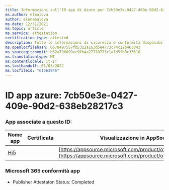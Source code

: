 ```yaml
---
title: Informazioni sull'ID app di Azure per 7cb50e3e-0427-409e-90d2-638eb28217c3
ms.author: elmalova
author: elenamalova
ms.date: 12/31/2021
ms.topic: article
ms.service: attestation
certification_type: attested
description: Tutte le informazioni di sicurezza e conformità disponibili per 7cb50e3e-0427-409e-90d2-638eb28217c3.
ms.openlocfilehash: 6678497557fb5312a163d5e4773c74c12b463843
ms.sourcegitcommit: b52a796899ec9fb4a27778773c1a1d5fb0c33610
ms.translationtype: MT
ms.contentlocale: it-IT
ms.lasthandoff: 01/03/2022
ms.locfileid: "61663946"
---
```

# <a name="azure-app-id-7cb50e3e-0427-409e-90d2-638eb28217c3"></a>ID app azure: 7cb50e3e-0427-409e-90d2-638eb28217c3


### <a name="apps-associated-with-this-id"></a>App associate a questo ID:
| **Nome app** | **Certificata** | **Visualizzazione in AppSource** |
|--------------|---------------|-----------------------|
| [Hi5](https://docs.microsoft.com/microsoft-365-app-certification/forward/WA200001610) |  | [https://appsource.microsoft.com/product/office/WA200001610](https://appsource.microsoft.com/product/office/WA200001610) |

### <a name="microsoft-365-app-compliance-status"></a>Microsoft 365 conformità app
- Publisher Attestaton Status: Completed
